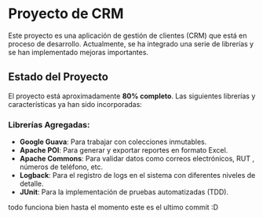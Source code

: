 # Proyecto de CRM

Este proyecto es una aplicación de gestión de clientes (CRM) que está en proceso de desarrollo. Actualmente, se ha integrado una serie de librerías y se han implementado mejoras importantes.

## Estado del Proyecto

El proyecto está aproximadamente **80% completo**. Las siguientes librerías y características ya han sido incorporadas:

### Librerías Agregadas:
- **Google Guava**: Para trabajar con colecciones inmutables.
- **Apache POI**: Para generar y exportar reportes en formato Excel.
- **Apache Commons**: Para validar datos como correos electrónicos, RUT , números de teléfono, etc.
- **Logback**: Para el registro de logs en el sistema con diferentes niveles de detalle.
- **JUnit**: Para la implementación de pruebas automatizadas (TDD).


todo funciona bien hasta el momento este es el ultimo commit :D
